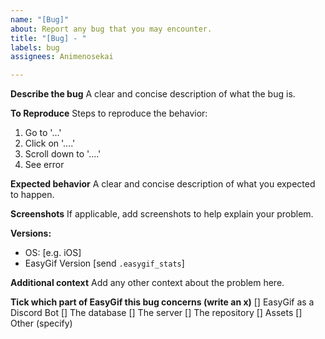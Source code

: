 ```yaml
---
name: "[Bug]"
about: Report any bug that you may encounter.
title: "[Bug] - "
labels: bug
assignees: Animenosekai

---
```


**Describe the bug**
A clear and concise description of what the bug is.

**To Reproduce**
Steps to reproduce the behavior:
1. Go to '...'
2. Click on '....'
3. Scroll down to '....'
4. See error

**Expected behavior**
A clear and concise description of what you expected to happen.

**Screenshots**
If applicable, add screenshots to help explain your problem.

**Versions:**
 - OS: [e.g. iOS]
 - EasyGif Version [send `.easygif_stats`]

**Additional context**
Add any other context about the problem here.

**Tick which part of EasyGif this bug concerns (write an x)**
[] EasyGif as a Discord Bot
[] The database
[] The server
[] The repository
[] Assets
[] Other (specify)
